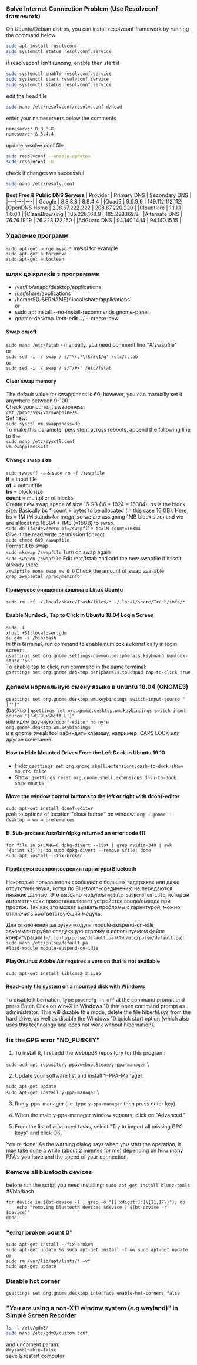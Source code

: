 ### Solve Internet Connection Problem (Use Resolvconf framework)
On Ubuntu/Debian distros, you can install resolvconf framework by running the command below
``` bash
sudo apt install resolvconf
sudo systemctl status resolvconf.service
```
if resolveconf isn't running, enable then start it
``` bash
sudo systemctl enable resolvconf.service
sudo systemctl start resolvconf.service
sudo systemctl status resolvconf.service
```
edit the head file
``` bash
sudo nano /etc/resolvconf/resolv.conf.d/head
```
enter your nameservers below the comments
``` bash
nameserver 8.8.8.8
nameserver 8.8.4.4
```
update resolve.conf file
``` bash
sudo resolvconf --enable-updates
sudo resolvconf -u
```
check if changes we successful
``` bash
sudo nano /etc/resolv.conf
```
**Best Free & Public DNS Servers**
| Provider | Primary DNS | Secondary DNS |  
|---|---|---|
| Google | 8.8.8.8 | 8.8.4.4 |
|Quad9 |	9.9.9.9 |	149.112.112.112|
|OpenDNS Home	| 208.67.222.222 | 208.67.220.220 |
|Cloudflare	| 1.1.1.1	| 1.0.0.1 |
|CleanBrowsing	| 185.228.168.9	| 185.228.169.9 |
|Alternate DNS	| 76.76.19.19	| 76.223.122.150 |
|AdGuard DNS	| 94.140.14.14	| 94.140.15.15 |

### Удаление программ
```sudo apt-get purge mysql*``` mysql for example \
```sudo apt-get autoremove``` \
```sudo apt-get autoclean```

### шлях до ярликів з програмами
+ /var/lib/snapd/desktop/applications
+ /usr/share/applications 
+ /home/${USERNAME}/.local/share/applications \
or 
+ sudo apt install --no-install-recommends gnome-panel
+ gnome-desktop-item-edit ~/ --create-new

#### Swap on/off
```sudo nano /etc/fstab``` - manually. you need comment line "#/swapfile" \
or \
```sudo sed -i '/ swap / s/^\(.*\)$/#\1/g' /etc/fstab``` \
or \
```sudo sed -i '/ swap / s/^/#/' /etc/fstab```

#### Clear swap memory
The default value for swappiness is 60; however, you can manually set it anywhere between 0-100. \
Check your current swappiness: \
```cat /proc/sys/vm/swappiness``` \
Set new: \
```sudo sysctl vm.swappiness=30``` \
To make this parameter persistent across reboots, append the following line to the \
```sudo nano /etc/sysctl.conf``` \
```vm.swappiness=10```

#### Change swap size
```sudo swapoff -a``` & ```sudo rm -f /swapfile``` \
**if** = input file \
**of** = output file \
**bs** = block size \
**count** = multiplier of blocks \
Create new swap space of size 16 GB (16 * 1024 = 16384). bs is the block size. Basically bs * count = bytes to be allocated (in this case 16 GB). Here bs = 1M (M stands for mega, so we are assigning 1MB block size) and we are allocating 16384 * 1MB (=16GB) to swap. \
```sudo dd if=/dev/zero of=/swapfile bs=1M count=16384``` \
Give it the read/write permission for root \
```sudo chmod 600 /swapfile``` \
Format it to swap \
```sudo mkswap /swapfile```
Turn on swap again \
```sudo swapon /swapfile```
Edit /etc/fstab and add the new swapfile if it isn’t already there \
```/swapfile none swap sw 0 0```
Check the amount of swap available \
```grep SwapTotal /proc/meminfo```

#### Примусове очищення кошика в Linux Ubuntu
```sudo rm -rf ~/.local/share/Trash/files/* ~/.local/share/Trash/info/*```

#### Enable Numlock, Tap to Click in Ubuntu 18.04 Login Screen
```sudo -i``` \
```xhost +SI:localuser:gdm``` \
```su gdm -s /bin/bash``` \
In this terminal, run command to enable numlock automatically in login screen: \
```gsettings set org.gnome.settings-daemon.peripherals.keyboard numlock-state 'on'``` \
To enable tap to click, run command in the same terminal: \
```gsettings set org.gnome.desktop.peripherals.touchpad tap-to-click true```

### делаем нормальную смену языка в ununtu 18.04 (GNOME3)
```gsettings set org.gnome.desktop.wm.keybindings switch-input-source "['']"``` \
(backup ) ```gsettings set org.gnome.desktop.wm.keybindings switch-input-source "['<CTRL>Shift_L']"``` \
  или идем вручную: ```dconf-editor по пути org.gnome.desktop.wm.keybindings``` \
  и в gnome tweak tool забиндить клавишу, например: CAPS LOCK или другое сочетание.

#### How to Hide Mounted Drives From the Left Dock in Ubuntu 19.10
+ Hide: ```gsettings set org.gnome.shell.extensions.dash-to-dock show-mounts false```
+ Show: ```gsettings reset org.gnome.shell.extensions.dash-to-dock show-mounts```

#### Move the window control buttons to the left or right with dconf-editor
```sudo apt-get install dconf-editor``` \
path to options of location "close button" on window: ```org → gnome → desktop → wm → preferences```

#### E: Sub-process /usr/bin/dpkg returned an error code (1)
```for file in $(LANG=C dpkg-divert --list | grep nvidia-340 | awk '{print $3}'); do sudo dpkg-divert --remove $file; done``` \
```sudo apt install --fix-broken```

#### Проблемы воспроизведения гарнитуры Bluetooth
Некоторые пользователи сообщают о больших задержках или даже отсутствии звука, когда по Bluetooth-соединению не передаются никакие данные. Это вызвано модулем ```module-suspend-on-idle```, который автоматически приостанавливает устройства ввода/вывода при простое. Так как это может вызвать проблемы с гарнитурой, можно отключить соответствующий модуль.

Для отключения загрузки модуля module-suspend-on-idle закомментируйте следующую строчку в используемом файле конфигурации (```~/.config/pulse/default.pa``` или ```/etc/pulse/default.pa```): \
```sudo nano /etc/pulse/default.pa``` \
```#load-module module-suspend-on-idle```

#### PlayOnLinux Adobe Air requires a version that is not available
```sudo apt-get install liblcms2-2:i386```

#### Read-only file system on a mounted disk with Windows
To disable hibernation, type ```powercfg -h off``` at the command prompt and press Enter. Click on win+X in Windows 10 that open command prompt as administrator. This will disable this mode, delete the file hiberfil.sys from the hard drive, as well as disable the Windows 10 quick start option (which also uses this technology and does not work without hibernation).

### fix the GPG error "NO_PUBKEY"
1. To install it, first add the webupd8 repository for this program:

```sudo add-apt-repository ppa:webupd8team/y-ppa-manager``` \

2. Update your software list and install Y-PPA-Manager:

```sudo apt-get update``` \
```sudo apt-get install y-ppa-manager``` \

3. Run y-ppa-manager (i.e. type ```y-ppa-manager``` then press enter key).

4. When the main y-ppa-manager window appears, click on "Advanced."

5. From the list of advanced tasks, select "Try to import all missing GPG keys" and click OK.

You're done! As the warning dialog says when you start the operation, it may take quite a while (about 2 minutes for me) depending on how many PPA's you have and the speed of your connection.

### Remove all bluetooth devices
before run the script you need installing: ```sudo apt-get install bluez-tools```\
#!/bin/bash
```
for device in $(bt-device -l | grep -o "[[:xdigit:]:]\{11,17\}"); do
    echo "removing bluetooth device: $device | $(bt-device -r $device)"
done
```

### "error broken count 0"
```sudo apt-get install --fix-broken``` \
```sudo apt-get update && sudo apt-get install -f && sudo apt-get update``` \
or \
```sudo rm /var/lib/apt/lists/* -vf``` \
```sudo apt-get update```

### Disable hot corner
```gsettings set org.gnome.desktop.interface enable-hot-corners false```

### "You are using a non-X11 window system (e.g wayland)" in Simple Screen Recorder
``` bash
ls -l /etc/gdm3/
sudo nano /etc/gdm3/custom.conf
```
and uncoment param: \
```WaylandEnable=false``` \
save & restart computer
